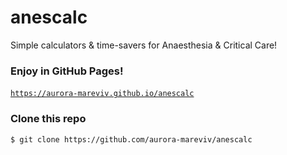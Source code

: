 # anescalc
Simple calculators &amp; time-savers for Anaesthesia &amp; Critical Care!

### Enjoy in GitHub Pages!

[`https://aurora-mareviv.github.io/anescalc`](https://aurora-mareviv.github.io/anescalc/)
    
### Clone this repo

    $ git clone https://github.com/aurora-mareviv/anescalc
    
